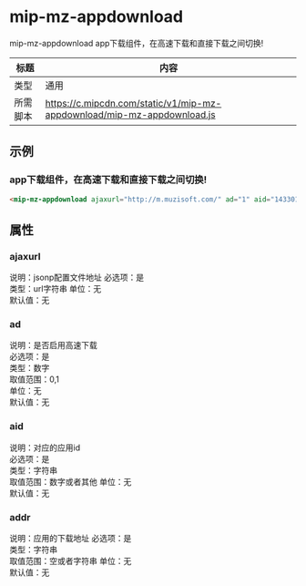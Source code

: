 # mip-mz-appdownload

mip-mz-appdownload app下载组件，在高速下载和直接下载之间切换!

标题|内容
----|----
类型|通用
所需脚本|https://c.mipcdn.com/static/v1/mip-mz-appdownload/mip-mz-appdownload.js

## 示例

### app下载组件，在高速下载和直接下载之间切换!
```html
<mip-mz-appdownload ajaxurl="http://m.muzisoft.com/" ad="1" aid="143301addcd" addr=""></mip-mz-appdownload>
```

## 属性
### ajaxurl

说明：jsonp配置文件地址 
必选项：是   
类型：url字符串
单位：无   
默认值：无   

### ad

说明：是否启用高速下载  
必选项：是   
类型：数字  
取值范围：0,1  
单位：无   
默认值：无   

### aid

说明：对应的应用id  
必选项：是   
类型：字符串  
取值范围：数字或者其他 
单位：无   
默认值：无  

### addr

说明：应用的下载地址
必选项：是   
类型：字符串  
取值范围：空或者字符串
单位：无   
默认值：无  





